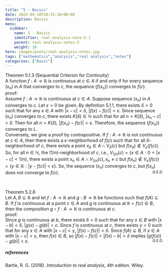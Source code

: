 ```yaml
---
title: "5 - Basics"
date: 2023-04-18T20:33:18+00:00
description: Basics
menu:
  sidebar:
    name: 5 - Basics
    identifier: real-analysis-note-5-1
    parent: real-analysis-notes-5
    weight: 10
hero: images/posts/real-analysis-notes.jpg
tags: ["mathematics","analysis","real analysis","notes"]
categories: ["Basic"]
---
```


Theorem 5.1.3 (Sequential Criterion for Continuity)  
A function $f : A \rightarrow \mathbb{R}$ is continuous at $c \in A$ if and only if for every sequence $(x_n)$ in $A$ that converges to $c$, the sequence $(f(x_n))$ converges to $f(c)$.  
proof:  
Assume $f : A \rightarrow \mathbb{R}$ is continuous at $c \in A$. Suppose sequence $(x_n)$ in $A$ converges to $c$. Let $\varepsilon > 0$ be given. By definition 5.1.1, there exists $\delta > 0$ such that for any $x \in A$ with $| x - c | < \delta$, $| f(x) - f(c) | < \varepsilon$. Since sequence $(x_n)$ converges to $c$, there exists $K(\delta) \in \mathbb{N}$ such that for all $n > K(\delta)$, $| x_n - c| < \delta$. Then for all $n > K(\delta)$, $| f(x_n) - f(c) | < \varepsilon$. Therefore, the sequence $(f(x_n))$ converges to $L$.  
Conversely, we give a proof by contrapositive. If $f : A \rightarrow \mathbb{R}$ is not continuous at $c \in A$, then there exists a $\varepsilon$-neighborhood of $f(c)$ such that for all $\delta$-neighborhood of $c$, there exists a point $x_\delta \in A \cap V_\delta(c)$ but $f(x_\delta) \notin V_\varepsilon(f(c))$. So, for all $n \in \mathbb{N}$, the $(1/n)$-neighborhood of $c$, i.e., $V_{1/n}(c) = \{x \in A : 0 < |x - c| < 1/n\}$, there exists a point $x_{n} \in A \cap V_{1/n}(c), x_{n} \ne c$ but $f(x_{n}) \notin V_\varepsilon(f(c)) = \{y \in \mathbb{R} : |y - f(c)| < \varepsilon\}$. So, the sequence $(x_n)$ converges to $c$, but $f(x_n)$ does not converge to $f(c)$.<span style="float:right;">$_{Q.E.D.}$</span>

</br>

Theorem 5.2.6  
Let $A, B \subseteq \mathbb{R}$ and let $f : A \rightarrow \mathbb{R}$ and $g : B \rightarrow \mathbb{R}$ be functions such that $f(A) \subseteq B$. If $f$ is continuous at a point $c \in A$ and $g$ is continuous at $b = f(c) \in B$, then the composition $g \circ f : A \rightarrow \mathbb{R}$ is continuous at $c$.  
proof:  
Since $g$ is continuous at $b$, there exists $\delta > 0$ such that for any $x \in B$ with $| x - b | < \delta$, $| g(x) - g(b) | < \varepsilon$. Since $f$ is continuous at $c$, there exists $\gamma > 0$ such that for any $x \in A$ with $| x - c | < \gamma$, $| f(x) - f(c) | < \delta$. Since $f(A) \subseteq B$, if $x \in A$ with $| x - c | < \gamma$, then $f(x) \in B$, so $| f(x) - f(c) | = | f(x) - b | < \delta$ implies $| g(f(x)) - g(b) | < \varepsilon$.<span style="float:right;">$_{Q.E.D.}$</span>

##### **references**  

Bartle, R. G. (2018). *Introduction to real analysis, 4th edition*. Wiley. 
